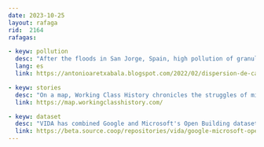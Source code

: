 ```yaml
---
date: 2023-10-25
layout: rafaga
rid:  2164
rafagas:

- keyw: pollution
  desc: "After the floods in San Jorge, Spain, high pollution of granulated rubber and microplastic particles was observed coming from artificial grass football fields"
  lang: es
  link: https://antonioaretxabala.blogspot.com/2022/02/dispersion-de-caucho-granulado-y.html 

- keyw: stories
  desc: "On a map, Working Class History chronicles the struggles of millions of ordinary people fighting for a better world"
  link: https://map.workingclasshistory.com/

- keyw: dataset
  desc: "VIDA has combined Google and Microsoft's Open Building datasets and made them publicly available in multiple formats"
  link: https://beta.source.coop/repositories/vida/google-microsoft-open-buildings/description/
---
```

